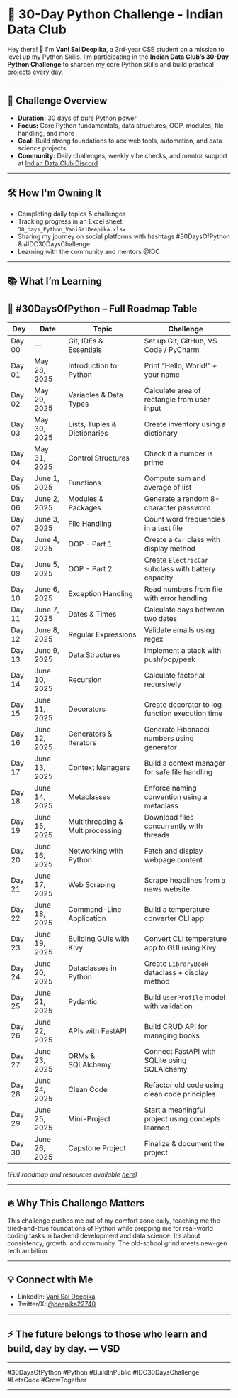 # 🚀 30-Day Python Challenge - Indian Data Club

Hey there! 👋 I'm **Vani Sai Deepika**, a 3rd-year CSE student on a mission to level up my Python Skills. I’m participating in the **Indian Data Club’s 30-Day Python Challenge** to sharpen my core Python skills and build practical projects every day.

---

## 📅 Challenge Overview

- **Duration:** 30 days of pure Python power  
- **Focus:** Core Python fundamentals, data structures, OOP, modules, file handling, and more  
- **Goal:** Build strong foundations to ace web tools, automation, and data science projects  
- **Community:** Daily challenges, weekly vibe checks, and mentor support at [Indian Data Club Discord](https://discord.com/channels/1298526897788944474/1374612960105988208)  

---

## 🛠️ How I'm Owning It

- Completing daily topics & challenges  
- Tracking progress in an Excel sheet: `30_days_Python_VaniSaiDeepika.xlsx`  
- Sharing my journey on social platforms with hashtags #30DaysOfPython & #IDC30DaysChallenge  
- Learning with the community and mentors @IDC  

---

## 📚 What I’m Learning

## 📌 #30DaysOfPython – Full Roadmap Table

| Day      | Date         | Topic                          | Challenge                                                                 |
|----------|--------------|--------------------------------|---------------------------------------------------------------------------|
| Day 00   | —            | Git, IDEs & Essentials         | Set up Git, GitHub, VS Code / PyCharm                                    |
| Day 01   | May 28, 2025 | Introduction to Python         | Print “Hello, World!” + your name                                        |
| Day 02   | May 29, 2025 | Variables & Data Types         | Calculate area of rectangle from user input                              |
| Day 03   | May 30, 2025 | Lists, Tuples & Dictionaries   | Create inventory using a dictionary                                      |
| Day 04   | May 31, 2025 | Control Structures             | Check if a number is prime                                               |
| Day 05   | June 1, 2025 | Functions                      | Compute sum and average of list                                          |
| Day 06   | June 2, 2025 | Modules & Packages             | Generate a random 8-character password                                   |
| Day 07   | June 3, 2025 | File Handling                  | Count word frequencies in a text file                                    |
| Day 08   | June 4, 2025 | OOP - Part 1                   | Create a `Car` class with display method                                 |
| Day 09   | June 5, 2025 | OOP - Part 2                   | Create `ElectricCar` subclass with battery capacity                      |
| Day 10   | June 6, 2025 | Exception Handling             | Read numbers from file with error handling                               |
| Day 11   | June 7, 2025 | Dates & Times                  | Calculate days between two dates                                         |
| Day 12   | June 8, 2025 | Regular Expressions            | Validate emails using regex                                              |
| Day 13   | June 9, 2025 | Data Structures                | Implement a stack with push/pop/peek                                     |
| Day 14   | June 10, 2025| Recursion                      | Calculate factorial recursively                                          |
| Day 15   | June 11, 2025| Decorators                     | Create decorator to log function execution time                          |
| Day 16   | June 12, 2025| Generators & Iterators         | Generate Fibonacci numbers using generator                               |
| Day 17   | June 13, 2025| Context Managers               | Build a context manager for safe file handling                           |
| Day 18   | June 14, 2025| Metaclasses                    | Enforce naming convention using a metaclass                              |
| Day 19   | June 15, 2025| Multithreading & Multiprocessing | Download files concurrently with threads                             |
| Day 20   | June 16, 2025| Networking with Python         | Fetch and display webpage content                                        |
| Day 21   | June 17, 2025| Web Scraping                   | Scrape headlines from a news website                                     |
| Day 22   | June 18, 2025| Command-Line Application       | Build a temperature converter CLI app                                    |
| Day 23   | June 19, 2025| Building GUIs with Kivy        | Convert CLI temperature app to GUI using Kivy                            |
| Day 24   | June 20, 2025| Dataclasses in Python          | Create `LibraryBook` dataclass + display method                          |
| Day 25   | June 21, 2025| Pydantic                       | Build `UserProfile` model with validation                                |
| Day 26   | June 22, 2025| APIs with FastAPI              | Build CRUD API for managing books                                        |
| Day 27   | June 23, 2025| ORMs & SQLAlchemy              | Connect FastAPI with SQLite using SQLAlchemy                             |
| Day 28   | June 24, 2025| Clean Code                     | Refactor old code using clean code principles                            |
| Day 29   | June 25, 2025| Mini-Project                   | Start a meaningful project using concepts learned                        |
| Day 30   | June 26, 2025| Capstone Project               | Finalize & document the project                                          |



*(Full roadmap and resources available [here](https://indiandataclub.notion.site/30DaysOfPython-1f9a16c0422f8074bf29eee315a6802a))*  

---

## 🔥 Why This Challenge Matters

This challenge pushes me out of my comfort zone daily, teaching me the tried-and-true foundations of Python while prepping me for real-world coding tasks in backend development and data science. It’s about consistency, growth, and community. The old-school grind meets new-gen tech ambition.

---

## 💡 Connect with Me
 
- LinkedIn: [Vani Sai Deepika](https://www.linkedin.com/in/vani-sai-deepika-7b29b62bb) 
- Twitter/X: [@deepika22740](https://x.com/deepika22740)

---

## ⚡ The future belongs to those who learn and build, day by day. — VSD

---

#30DaysOfPython #Python #BuildInPublic #IDC30DaysChallenge #LetsCode #GrowTogether 

---


